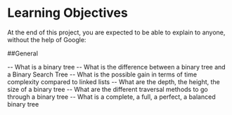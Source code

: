 # Learning Objectives

At the end of this project, you are expected to be able to explain to anyone, without the help of Google:

##General

-- What is a binary tree
-- What is the difference between a binary tree and a Binary Search Tree
-- What is the possible gain in terms of time complexity compared to linked lists
-- What are the depth, the height, the size of a binary tree
-- What are the different traversal methods to go through a binary tree
-- What is a complete, a full, a perfect, a balanced binary tree
